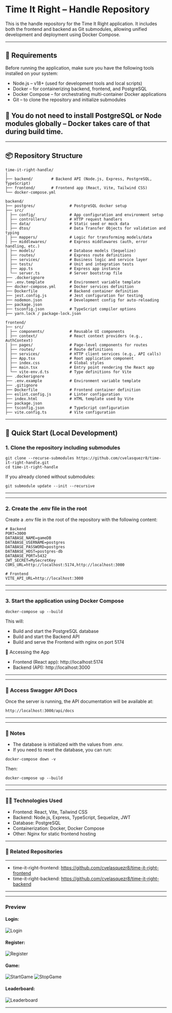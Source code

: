 # Time It Right – Handle Repository

This is the handle repository for the Time It Right application. It includes both the frontend and backend as Git submodules, allowing unified development and deployment using Docker Compose.

---
## 🔧 Requirements

Before running the application, make sure you have the following tools installed on your system:

- Node.js – v18+ (used for development tools and local scripts)
- Docker – for containerizing backend, frontend, and PostgreSQL
- Docker Compose – for orchestrating multi-container Docker applications
- Git – to clone the repository and initialize submodules

📝 You do **not** need to install PostgreSQL or Node modules globally – Docker takes care of that during build time.
---
---

## 📦 Repository Structure

```
time-it-right-handle/
│
├── backend/        # Backend API (Node.js, Express, PostgreSQL, TypeScript)
├── frontend/       # Frontend app (React, Vite, Tailwind CSS)
└── docker-compose.yml
```

```
backend/
├── postgres/               # PostgreSQL docker setup
├── src/
│ ├── config/               # App configuration and environment setup
│ ├── controllers/          # HTTP request handlers
│ ├── data/                 # Static seed or mock data
│ ├── dtos/                 # Data Transfer Objects for validation and typing
│ ├── mappers/              # Logic for transforming models/data
│ ├── middlewares/          # Express middlewares (auth, error handling, etc.)
│ ├── models/               # Database models (Sequelize)
│ ├── routes/               # Express route definitions
│ ├── services/             # Business logic and service layer
│ ├── tests/                # Unit and integration tests
│ ├── app.ts                # Express app instance
│ └── server.ts             # Server bootstrap file
├── .dockerignore
├── .env.template           # Environment variable template
├── docker-compose.yml      # Docker services definition
├── Dockerfile              # Backend container definition
├── jest.config.js          # Jest configuration for testing
├── nodemon.json            # Development config for auto-reloading
├── package.json
├── tsconfig.json           # TypeScript compiler options
├── yarn.lock / package-lock.json
```

```
frontend/
├── src/
│ ├── components/           # Reusable UI components
│ ├── context/              # React context providers (e.g., AuthContext)
│ ├── pages/                # Page-level components for routes
│ ├── routes/               # Route definitions
│ ├── services/             # HTTP client services (e.g., API calls)
│ ├── App.tsx               # Root application component
│ ├── index.css             # Global styles
│ ├── main.tsx              # Entry point rendering the React app
│ └── vite-env.d.ts         # Type definitions for Vite
├── .dockerignore
├── .env.example            # Environment variable template
├── .gitignore
├── Dockerfile              # Frontend container definition
├── eslint.config.js        # Linter configuration
├── index.html              # HTML template used by Vite
├── package.json
├── tsconfig.json           # TypeScript configuration
├── vite.config.ts          # Vite configuration
```

---

## 🚀 Quick Start (Local Development)

### 1. Clone the repository including submodules

```
git clone --recurse-submodules https://github.com/cvelasquezr8/time-it-right-handle.git
cd time-it-right-handle
```

If you already cloned without submodules:

```
git submodule update --init --recursive
```

---

---

### 2. Create the .env file in the root

Create a .env file in the root of the repository with the following content:

```
# Backend
PORT=3000
DATABASE_NAME=gameDB
DATABASE_USERNAME=postgres
DATABASE_PASSWORD=postgres
DATABASE_HOST=postgres-db
DATABASE_PORT=5432
JWT_SECRET=MySecretKey
CORS_URL=http://localhost:5174,http://localhost:3000

# Frontend
VITE_API_URL=http://localhost:3000
```

---

---

### 3. Start the application using Docker Compose

```
docker-compose up --build
```

This will:

-   Build and start the PostgreSQL database
-   Build and start the Backend API
-   Build and serve the Frontend with nginx on port 5174

🧪 Accessing the App

-   Frontend (React app): http://localhost:5174
-   Backend (API): http://localhost:3000

---

---

### 📄 Access Swagger API Docs

Once the server is running, the API documentation will be available at:

```
http://localhost:3000/api/docs
```

---

---

### 🐳 Notes

-   The database is initialized with the values from .env.
-   If you need to reset the database, you can run:

```
docker-compose down -v
```

Then:

```
docker-compose up --build
```

---

---

### 👨‍💻 Technologies Used

-   Frontend: React, Vite, Tailwind CSS
-   Backend: Node.js, Express, TypeScript, Sequelize, JWT
-   Database: PostgreSQL
-   Containerization: Docker, Docker Compose
-   Other: Nginx for static frontend hosting

---

### 📂 Related Repositories

---

-   time-it-right-frontend: https://github.com/cvelasquezr8/time-it-right-frontend
-   time-it-right-backend: https://github.com/cvelasquezr8/time-it-right-backend

---

---

### Preview

#### Login:

![Login](./images/login.jpg)

#### Register:

![Register](./images/register.jpg)

#### Game:

![StartGame](./images/game1.jpg)
![StopGame](./images/game2.jpg)

#### Leaderboard:

![Leaderboard](./images/leaderboard.jpg)

---
